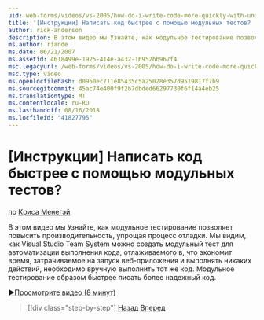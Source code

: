 ```yaml
---
uid: web-forms/videos/vs-2005/how-do-i-write-code-more-quickly-with-unit-tests
title: '[Инструкции] Написать код быстрее с помощью модульных тестов? | Документы Майкрософт'
author: rick-anderson
description: В этом видео мы Узнайте, как модульное тестирование позволяет повысить производительность, упрощая процесс отладки. Мы видим, как Visual Studio Team System может создать U....
ms.author: riande
ms.date: 06/21/2007
ms.assetid: 4618499e-1925-414e-a432-16952bb967f4
msc.legacyurl: /web-forms/videos/vs-2005/how-do-i-write-code-more-quickly-with-unit-tests
msc.type: video
ms.openlocfilehash: d0950ec711e85435c5a25028e357d9519817f7b9
ms.sourcegitcommit: 45ac74e400f9f2b7dbded66297730f6f14a4eb25
ms.translationtype: MT
ms.contentlocale: ru-RU
ms.lasthandoff: 08/16/2018
ms.locfileid: "41827795"
---
```

<a name="how-do-i-write-code-more-quickly-with-unit-tests"></a>[Инструкции] Написать код быстрее с помощью модульных тестов?
====================
по [Криса Менегэй](https://twitter.com/CMenegay)

В этом видео мы Узнайте, как модульное тестирование позволяет повысить производительность, упрощая процесс отладки. Мы видим, как Visual Studio Team System можно создать модульный тест для автоматизации выполнения кода, отлаживаемого в, что экономит время, затрачиваемое на запуск веб-приложения и выполнять никаких действий, необходимо вручную выполнить тот же код. Модульное тестирование образом быстрее писать более надежный код.

[&#9654;Просмотрите видео (8 минут)](https://channel9.msdn.com/Blogs/ASP-NET-Site-Videos/how-do-i-write-code-more-quickly-with-unit-tests)

> [!div class="step-by-step"]
> [Назад](how-do-i-create-my-own-bug-work-item.md)
> [Вперед](how-do-i-practice-test-driven-development.md)
